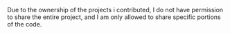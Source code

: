 
Due to the ownership of the projects i contributed, I do not have permission to share the entire project, and I am only allowed to share specific portions of the code.
